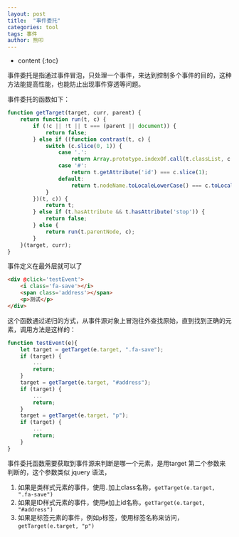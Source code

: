 ```yaml
---
layout: post
title:  "事件委托"
categories: tool
tags: 事件
author: 熊叩
---
```


* content
{:toc}
 
事件委托是指通过事件冒泡，只处理一个事件，来达到控制多个事件的目的，这种方法能提高性能，也能防止出现事件穿透等问题。










事件委托的函数如下：

```js
function getTarget(target, curr, parent) {
    return function run(t, c) {
        if (!c || !t || t === (parent || document)) {
            return false;
        } else if ((function contrast(t, c) {
            switch (c.slice(0, 1)) {
                case '.':
                    return Array.prototype.indexOf.call(t.classList, c.slice(1)) !== -1;
                case '#':
                    return t.getAttribute('id') === c.slice(1);
                default:
                    return t.nodeName.toLocaleLowerCase() === c.toLocaleLowerCase();
            }
        })(t, c)) {
            return t;
        } else if (t.hasAttribute && t.hasAttribute('stop')) {
            return false;
        } else {
            return run(t.parentNode, c);
        }
    }(target, curr);
}
```

事件定义在最外层就可以了
```html
<div @click='testEvent'>
	<i class='fa-save'></i>
	<span class='address'></span>
	<p>测试</p>
</div>
```

这个函数通过递归的方式，从事件源对象上冒泡往外查找原始，直到找到正确的元素，调用方法是这样的：

```js
function testEvent(e){
	let target = getTarget(e.target, ".fa-save");
	if (target) {
  		...     
		return;
	}
	target = getTarget(e.target, "#address");
	if (target) {
  		...
		return;
	}
	target = getTarget(e.target, "p");
	if (target) {
  		...
		return;
	}
}
```

事件委托函数需要获取到事件源来判断是哪一个元素，是用target 第二个参数来判断的，这个参数类似 jquery 语法，

1. 如果是类样式元素的事件，使用`.`加上class名称，`getTarget(e.target, ".fa-save")`
2. 如果是ID样式元素的事件，使用`#`加上id名称，`getTarget(e.target, "#address")`
3. 如果是标签元素的事件，例如`p`标签，使用标签名称来访问，`getTarget(e.target, "p")`